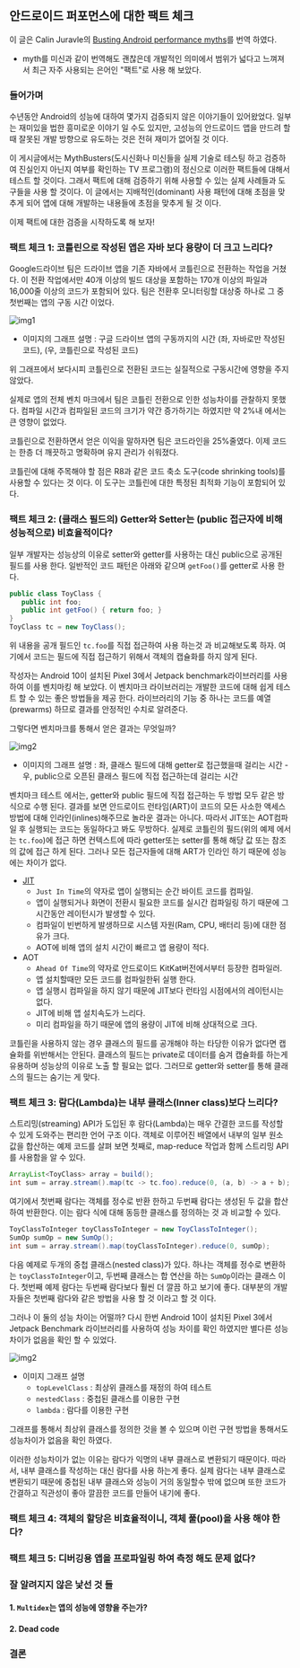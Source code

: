 ## 안드로이드 퍼포먼스에 대한 팩트 체크

이 글은 Calin Juravle의 [Busting Android performance myths](https://medium.com/androiddevelopers/busting-android-performance-myths-d85ae1d87f22)를 번역 하였다. 

- myth를 미신과 같이 번역해도 괜찮은데 개발적인 의미에서 범위가 넓다고 느껴져서 최근 자주 사용되는 은어인 "팩트"로 사용 해 보았다. 

### 들어가며 

수년동안 Android의 성능에 대하여 몇가지 검증되지 않은 이야기들이 있어왔었다. 일부는 재미있을 법한 흥미로운 이야기 일 수도 있지만, 고성능의 안드로이드 앱을 만드려 할 때 잘못된 개발 방향으로 유도하는 것은 전혀 재미가 없어질 것 이다. 

이 게시글에서는 MythBusters(도시신화나 미신들을 실제 기술로 테스팅 하고 검증하여 진실인지 아닌지 여부를 확인하는 TV 프로그램)의 정신으로 이러한 팩트들에 대해서 테스트 할 것이다. 그래서 팩트에 대해 검증하기 위해 사용할 수 있는 실제 사례들과 도구들을 사용 할 것이다. 이 글에서는 지배적인(dominant) 사용 패턴에 대해 초점을 맞추게 되어 앱에 대해 개발하는 내용들에 초점을 맞추게 될 것 이다. 

이제 팩트에 대한 검증을 시작하도록 해 보자!

### 팩트 체크 1: 코틀린으로 작성된 앱은 자바 보다 용량이 더 크고 느리다? 

Google드라이브 팀은 드라이브 앱을 기존 자바에서 코틀린으로 전환하는 작업을 거쳤다. 이 전환 작업에서만 40개 이상의 빌드 대상을 포함하는 170개 이상의 파일과 16,000줄 이상의 코드가 포함되어 있다. 팀은 전환후 모니터링할 대상중 하나로 그 중 첫번째는 앱의 구동 시간 이었다. 

![img1](./images/201007_1.png)

- 이미지의 그래프 설명 : 구글 드라이브 앱의 구동까지의 시간 (좌, 자바로만 작성된 코드), (우, 코틀린으로 작성된 코드)

위 그래프에서 보다시피 코틀린으로 전환된 코드는 실질적으로 구동시간에 영향을 주지 않았다. 

실제로 앱의 전체 벤치 마크에서 팀은 코틀린 전환으로 인한 성능차이를 관찰하지 못했다. 컴파일 시간과 컴파일된 코드의 크기가 약간 증가하기는 하였지만 약 2%내 에서는 큰 영향이 없었다. 

코틀린으로 전환하면서 얻은 이익을 말하자면 팀은 코드라인을 25%줄였다. 이제 코드는 한층 더 깨끗하고 명확하며 유지 관리가 쉬워졌다. 

코틀린에 대해 주목해야 할 점은 R8과 같은 코드 축소 도구(code shrinking tools)를 사용할 수 있다는 것 이다. 이 도구는 코틀린에 대한 특정된 최적화 기능이 포함되어 있다. 

### 팩트 체크 2: (클래스 필드의) Getter와 Setter는 (public 접근자에 비해 성능적으로) 비효율적이다? 

일부 개발자는 성능상의 이유로 setter와 getter를 사용하는 대신 public으로 공개된 필드를 사용 한다. 일반적인 코드 패턴은 아래와 같으며 `getFoo()`를 getter로 사용 한다. 

```java
public class ToyClass {
   public int foo;
   public int getFoo() { return foo; }
}
ToyClass tc = new ToyClass();
```

위 내용을 공개 필드인 `tc.foo`를 직접 접근하여 사용 하는것 과 비교해보도록 하자. 여기에서 코드는 필드에 직접 접근하기 위해서 객체의 캡슐화를 하지 않게 된다. 

작성자는 Android 10이 설치된 Pixel 3에서 Jetpack benchmark라이브러리를 사용하여 이를 벤치마킹 해 보았다. 이 벤치마크 라이브러리는 개발한 코드에 대해 쉽게 테스트 할 수 있는 좋은 방법들을 제공 한다. 라이브러리의 기능 중 하나는 코드를 예열(prewarms) 하므로 결과를 안정적인 수치로 알려준다.

그렇다면 벤치마크를 통해서 얻은 결과는 무엇일까? 

![img2](./images/201007_2.png)

- 이미지의 그래프 설명 : 좌, 클래스 필드에 대해 getter로 접근했을때 걸리는 시간 - 우, public으로 오픈된 클래스 필드에 직접 접근하는데 걸리는 시간 

벤치마크 테스트 에서는, getter와 public 필드에 직접 접근하는 두 방법 모두 같은 방식으로 수행 된다. 결과를 보면 안드로이드 런타임(ART)이 코드의 모든 사소한 액세스 방법에 대해 인라인(inlines)해주므로 놀라운 결과는 아니다. 따라서 JIT또는 AOT컴파일 후 실행되는 코드는 동일하다고 봐도 무방하다. 실제로 코틀린의 필드(위의 예제 에서는 `tc.foo`)에 접근 하면 컨텍스트에 따라 getter또는 setter를 통해 해당 값 또는 참조의 값에 접근 하게 된다. 그러나 모든 접근자들에 대해 ART가 인라인 하기 때문에 성능에는 차이가 없다.  

- [JIT](https://source.android.com/devices/tech/dalvik/jit-compiler?hl=ko)
  - `Just In Time`의 약자로 앱이 실행되는 순간 바이트 코드를 컴파일. 
  - 앱이 실행되거나 화면이 전환시 필요한 코드를 실시간 컴파일링 하기 때문에 그 시간동안 레이턴시가 발생할 수 있다. 
  - 컴파일이 빈번하게 발생하므로 시스템 자원(Ram, CPU, 배터리 등)에 대한 점유가 크다. 
  - AOT에 비해 앱의 설치 시간이 빠르고 앱 용량이 적다. 
- AOT
  - `Ahead Of Time`의 약자로 안드로이드 KitKat버전에서부터 등장한 컴파일러. 
  - 앱 설치할때만 모든 코드를 컴파일한뒤 실행 한다. 
  - 앱 실행시 컴파일을 하지 않기 때문에 JIT보다 런타임 시점에서의 레이턴시는 없다. 
  - JIT에 비해 앱 설치속도가 느리다. 
  - 미리 컴파일을 하기 때문에 앱의 용량이 JIT에 비해 상대적으로 크다. 

코틀린을 사용하지 않는 경우 클래스의 필드를 공개해야 하는 타당한 이유가 없다면 캡슐화를 위반해서는 안된다. 클래스의 필드는 private로 데이터를 숨겨 캡슐화를 하는게 유용하며 성능상의 이유로 노출 할 필요는 없다. 그러므로 getter와 setter를 통해 클래스의 필드는 숨기는 게 맞다. 

### 팩트 체크 3: 람다(Lambda)는 내부 클래스(Inner class)보다 느리다? 

스트리밍(streaming) API가 도입된 후 람다(Lambda)는 매우 간결한 코드를 작성할 수 있게 도와주는 편리한 언어 구조 이다. 객체로 이루어진 배열에서 내부의 일부 원소 값을 합산하는 예제 코드를 살펴 보면 첫째로, map-reduce 작업과 함께 스트리밍 API를 사용함을 알 수 있다. 

```java
ArrayList<ToyClass> array = build();
int sum = array.stream().map(tc -> tc.foo).reduce(0, (a, b) -> a + b);
```

여기에서 첫번째 람다는 객체를 정수로 반환 한하고 두번째 람다는 생성된 두 값을 합산 하여 반환한다. 이는 람다 식에 대해 동등한 클래스를 정의하는 것 과 비교할 수 있다. 

```java
ToyClassToInteger toyClassToInteger = new ToyClassToInteger();
SumOp sumOp = new SumOp();
int sum = array.stream().map(toyClassToInteger).reduce(0, sumOp);
```

다음 예제로 두개의 중첩 클래스(nested class)가 있다. 하나는 객체를 정수로 변환하는 `toyClassToInteger`이고, 두번째 클래스는 합 연산을 하는 `SumOp`이라는 클래스 이다. 첫번째 예제 람다는 두번째 람다보다 훨씬 더 깔끔 하고 보기에 좋다. 대부분의 개발자들은 첫번째 람다와 같은 방법을 사용 할 것 이라고 할 것 이다. 

그러나 이 둘의 성능 차이는 어떨까? 다시 한번 Android 10이 설치된 Pixel 3에서 Jetpack Benchmark 라이브러리를 사용하여 성능 차이를 확인 하였지만 별다른 성능 차이가 없음을 확인 할 수 있었다. 

![img2](./images/201007_3.png)

- 이미지 그래프 설명
  - `topLevelClass` : 최상위 클래스를 재정의 하여 테스트 
  - `nestedClass` : 중첩된 클래스를 이용한 구현 
  - `lambda` : 람다를 이용한 구현

그래프를 통해서 최상위 클래스를 정의한 것을 볼 수 있으며 이런 구현 방법을 통해서도 성능차이가 없음을 확인 하였다. 

이러한 성능차이가 없는 이유는 람다가 익명의 내부 클래스로 변환되기 때문이다. 따라서, 내부 클래스를 작성하는 대신 람다를 사용 하는게 좋다. 실제 람다는 내부 클래스로 변환되기 때문에 중첩된 내부 클래스와 성능이 거의 동일할수 밖에 없으며 또한 코드가 간결하고 직관성이 좋아 깔끔한 코드를 만들어 내기에 좋다. 

### 팩트 체크 4: 객체의 할당은 비효율적이니, 객체 풀(pool)을 사용 해야 한다? 

### 팩트 체크 5: 디버깅용 앱을 프로파일링 하여 측정 해도 문제 없다? 

### 잘 알려지지 않은 낯선 것 들

#### 1. `Multidex`는 앱의 성능에 영향을 주는가? 

#### 2. Dead code

### 결론 
